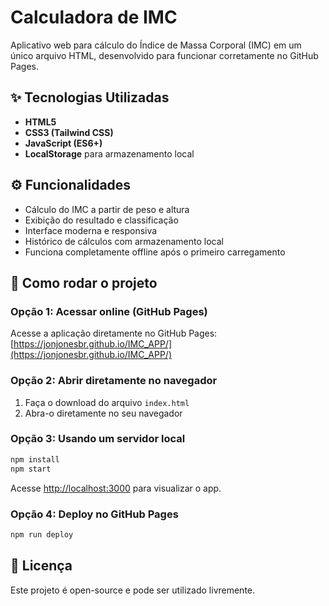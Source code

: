 # Calculadora de IMC

Aplicativo web para cálculo do Índice de Massa Corporal (IMC) em um único arquivo HTML, desenvolvido para funcionar corretamente no GitHub Pages.

<!-- ![IMC Calculator Demo](https://raw.githubusercontent.com/JonJonesBR/IMC_APP/main/imc-calculator-demo.png) -->
<!-- Para adicionar uma imagem de demonstração, veja as instruções em SCREENSHOT_INSTRUCTIONS.md -->

## ✨ Tecnologias Utilizadas

- **HTML5**
- **CSS3 (Tailwind CSS)**  
- **JavaScript (ES6+)**
- **LocalStorage** para armazenamento local

## ⚙️ Funcionalidades

- Cálculo do IMC a partir de peso e altura
- Exibição do resultado e classificação
- Interface moderna e responsiva
- Histórico de cálculos com armazenamento local
- Funciona completamente offline após o primeiro carregamento

## 🚀 Como rodar o projeto

### Opção 1: Acessar online (GitHub Pages)
Acesse a aplicação diretamente no GitHub Pages: [https://jonjonesbr.github.io/IMC_APP/](https://jonjonesbr.github.io/IMC_APP/)

### Opção 2: Abrir diretamente no navegador
1. Faça o download do arquivo `index.html`
2. Abra-o diretamente no seu navegador

### Opção 3: Usando um servidor local
```bash
npm install
npm start
```

Acesse [http://localhost:3000](http://localhost:3000) para visualizar o app.

### Opção 4: Deploy no GitHub Pages
```bash
npm run deploy
```

## 📄 Licença

Este projeto é open-source e pode ser utilizado livremente.